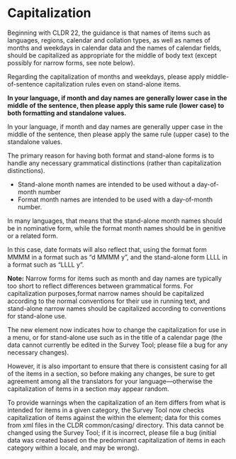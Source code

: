 # Capitalization

Beginning with CLDR 22, the guidance is that names of items such as languages,
regions, calendar and collation types, as well as names of months and weekdays
in calendar data and the names of calendar fields, should be capitalized as
appropriate for the middle of body text (except possibly for narrow forms, see
note below).

Regarding the capitalization of months and weekdays, please apply
middle-of-sentence capitalization rules even on stand-alone items.

**In your language, if month and day names are generally lower case in the
middle of the sentence, then please apply this same rule (lower case) to both
formatting and standalone values.**

In your language, if month and day names are generally upper case in the middle
of the sentence, then please apply the same rule (upper case) to the standalone
values.

The primary reason for having both format and stand-alone forms is to handle any
necessary grammatical distinctions (rather than capitalization distinctions).

*   Stand-alone month names are intended to be used without a day-of-month
    number
*   Format month names are intended to be used with a day-of-month number.

In many languages, that means that the stand-alone month names should be in
nominative form, while the format month names should be in genitive or a related
form.

In this case, date formats will also reflect that, using the format form MMMM in
a format such as “d MMMM y”, and the stand-alone form LLLL in a format such as
“LLLL y”.

**Note:** Narrow forms for items such as month and day names are typically too
short to reflect differences between grammatical forms. For capitalization
purposes,format narrow names should be capitalized according to the normal
conventions for their use in running text, and stand-alone narrow names should
be capitalized according to conventions for stand-alone use.

The new <contextTransforms> element now indicates how to change the
capitalization for use in a menu, or for stand-alone use such as in the title of
a calendar page (the <contextTransforms> data cannot currently be edited in the
Survey Tool; please file a bug for any necessary changes).

However, it is also important to ensure that there is consistent casing for all
of the items in a section, so before making any changes, be sure to get
agreement among all the translators for your language—otherwise the
capitalization of items in a section may appear random.

To provide warnings when the capitalization of an item differs from what is
intended for items in a given category, the Survey Tool now checks
capitalization of items against the <casingData> within the <metadata> element;
data for this comes from xml files in the CLDR common/casing/ directory. This
data cannot be changed using the Survey Tool; if it is incorrect, please file a
bug (initial data was created based on the predominant capitalization of items
in each category within a locale, and may be wrong).
